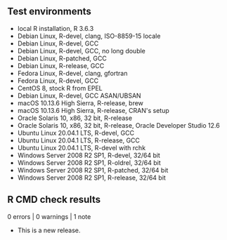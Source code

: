 ## Test environments
* local R installation, R 3.6.3
* Debian Linux, R-devel, clang, ISO-8859-15 locale
* Debian Linux, R-devel, GCC
* Debian Linux, R-devel, GCC, no long double
* Debian Linux, R-patched, GCC
* Debian Linux, R-release, GCC
* Fedora Linux, R-devel, clang, gfortran
* Fedora Linux, R-devel, GCC
* CentOS 8, stock R from EPEL
* Debian Linux, R-devel, GCC ASAN/UBSAN
* macOS 10.13.6 High Sierra, R-release, brew
* macOS 10.13.6 High Sierra, R-release, CRAN's setup
* Oracle Solaris 10, x86, 32 bit, R-release
* Oracle Solaris 10, x86, 32 bit, R-release, Oracle Developer Studio 12.6
* Ubuntu Linux 20.04.1 LTS, R-devel, GCC
* Ubuntu Linux 20.04.1 LTS, R-release, GCC
* Ubuntu Linux 20.04.1 LTS, R-devel with rchk
* Windows Server 2008 R2 SP1, R-devel, 32/64 bit
* Windows Server 2008 R2 SP1, R-oldrel, 32/64 bit
* Windows Server 2008 R2 SP1, R-patched, 32/64 bit
* Windows Server 2008 R2 SP1, R-release, 32/64 bit

## R CMD check results

0 errors | 0 warnings | 1 note

* This is a new release.
